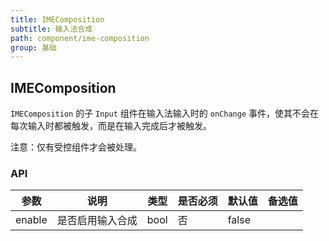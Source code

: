 ```yaml
---
title: IMEComposition
subtitle: 输入法合成
path: component/ime-composition
group: 基础
---
```


## IMEComposition

`IMEComposition` 的子 `Input` 组件在输入法输入时的 `onChange` 事件，使其不会在每次输入时都被触发，而是在输入完成后才被触发。

注意：仅有受控组件才会被处理。

### API

| 参数   | 说明             | 类型 | 是否必须 | 默认值 | 备选值 |
| ------ | ---------------- | ---- | -------- | ------ | ------ |
| enable | 是否启用输入合成 | bool | 否       | false  |        |
